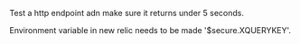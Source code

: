 Test a http endpoint adn make sure it returns under 5 seconds. 

Environment variable in new relic needs to be made '$secure.XQUERYKEY'.